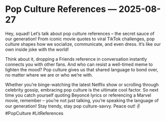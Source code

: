 # Pop Culture References — 2025-08-27

Hey, squad! Let’s talk about pop culture references – the secret sauce of our generation! From iconic movie quotes to viral TikTok challenges, pop culture shapes how we socialize, communicate, and even dress. It’s like our own inside joke with the world! 

Think about it, dropping a Friends reference in conversation instantly connects you with other fans. And who can resist a well-timed meme to lighten the mood? Pop culture gives us that shared language to bond over, no matter where we are or who we’re with.

Whether you’re binge-watching the latest Netflix show or scrolling through celebrity gossip, embracing pop culture is the ultimate cool factor. So next time you catch yourself quoting Beyoncé lyrics or referencing a Marvel movie, remember – you’re not just talking, you’re speaking the language of our generation! Stay trendy, stay pop culture-savvy. Peace out! ✌️ #PopCulture #LitReferences